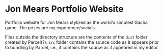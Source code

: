 # Jon Mears Portfolio Website #

Portfolio website for Jon Mears stylized as the world's simplest Gacha game. The prizes are my experience/socials.

Files outside the directory structure are the contents of the `dist` folder created by Parcel(?). `src` folder contains the source code as it appears prior to bundling by Parcel, i.e., it contains the source as it appeared in my editor.
